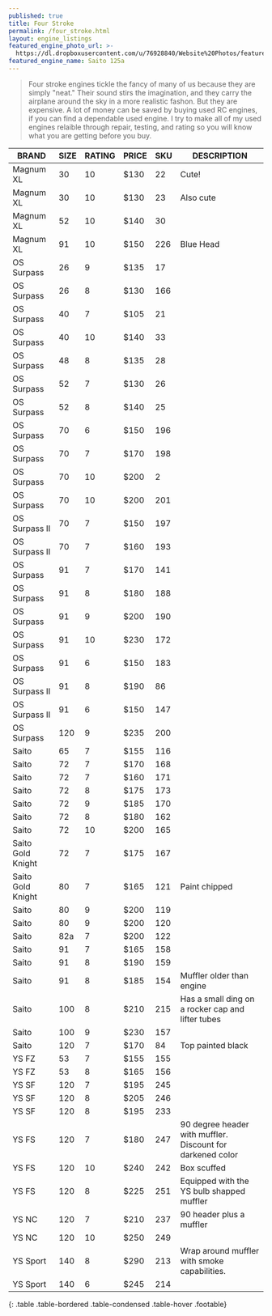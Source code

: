 ```yaml
---
published: true
title: Four Stroke
permalink: /four_stroke.html
layout: engine_listings
featured_engine_photo_url: >-
  https://dl.dropboxusercontent.com/u/76928840/Website%20Photos/featured/4-stroke.jpg
featured_engine_name: Saito 125a
---
```
















> Four stroke engines tickle the fancy of many of us because they are simply "neat." Their sound stirs the imagination, and they carry the airplane around the sky in a more realistic fashon.  But they are expensive.  A lot of money can be saved by buying used RC engines, if you can find a dependable used engine. I try to make all of my used engines relaible through repair, testing, and rating so you will know what you are getting before you buy.

BRAND             | SIZE  | RATING | PRICE | SKU   | DESCRIPTION
------------------|-------|--------|-------|-------|---------------------
Magnum XL         | 30    | 10     | $130  | 22    | Cute!
Magnum XL         | 30    | 10     | $130  | 23    | Also cute   
Magnum XL         | 52    | 10     | $140  | 30    | 
Magnum XL         | 91    | 10     | $150  | 226   | Blue Head
OS Surpass        | 26    | 9      | $135  | 17    |
OS Surpass        | 26    | 8      | $130  | 166   | 
OS Surpass        | 40    | 7      | $105  | 21    |
OS Surpass        | 40    | 10     | $140  | 33    |
OS Surpass        | 48    | 8      | $135  | 28    | 
OS Surpass        | 52    | 7      | $130  | 26    |
OS Surpass        | 52    | 8      | $140  | 25    |
OS Surpass        | 70    | 6      | $150  | 196   | 
OS Surpass        | 70    | 7      | $170  | 198   |
OS Surpass        | 70    | 10     | $200  | 2     |
OS Surpass        | 70    | 10     | $200  | 201   |
OS Surpass II     | 70    | 7      | $150  | 197   |
OS Surpass II     | 70    | 7      | $160  | 193   |
OS Surpass        | 91    | 7      | $170  | 141   |                                                       
OS Surpass        | 91    | 8      | $180  | 188   |
OS Surpass        | 91    | 9      | $200  | 190   |
OS Surpass        | 91    | 10     | $230  | 172   |                                                                 
OS Surpass        | 91    | 6      | $150  | 183   |
OS Surpass II     | 91    | 8      | $190  | 86    |
OS Surpass II     | 91    | 6      | $150  | 147   |
OS Surpass        | 120   | 9      | $235  | 200   |
Saito             | 65    | 7      | $155  | 116   |
Saito             | 72    | 7      | $170  | 168   |    
Saito             | 72    | 7      | $160  | 171   |
Saito             | 72    | 8      | $175  | 173   |
Saito             | 72    | 9      | $185  | 170   |  
Saito             | 72    | 8      | $180  | 162   |
Saito             | 72    | 10     | $200  | 165   |
Saito Gold Knight | 72    | 7      | $175  | 167   |
Saito Gold Knight | 80    | 7      | $165  | 121   | Paint chipped
Saito             | 80    | 9      | $200  | 119   |
Saito             | 80    | 9      | $200  | 120   |
Saito             | 82a   | 7      | $200  | 122   | 
Saito             | 91    | 7      | $165  | 158   |                                                    
Saito             | 91    | 8      | $190  | 159   |  
Saito             | 91    | 8      | $185  | 154   | Muffler older than engine
Saito             | 100   | 8      | $210  | 215   | Has a small ding on a rocker cap and lifter tubes
Saito             | 100   | 9      | $230  | 157   | 
Saito             | 120   | 7      | $170  | 84    | Top painted black    
YS FZ             | 53    | 7      | $155  | 155   |
YS FZ             | 53    | 8      | $165  | 156   |
YS SF             | 120   | 7      | $195  | 245   |                                       
YS SF             | 120   | 8      | $205  | 246   |
YS SF             | 120   | 8      | $195  | 233   |                                      
YS FS             | 120   | 7      | $180  | 247   | 90 degree header with muffler. Discount for darkened color
YS FS             | 120   | 10     | $240  | 242   | Box scuffed
YS FS             | 120   | 8      | $225  | 251   |Equipped with the YS bulb shapped muffler
YS NC             | 120   | 7      | $210  | 237   | 90 header plus a muffler
YS NC             | 120   | 10     | $250  | 249   |
YS Sport          | 140   | 8      | $290  | 213   | Wrap around muffler with smoke capabilities.
YS Sport          | 140   | 6      | $245  | 214   |                                        
{: .table .table-bordered .table-condensed .table-hover .footable}
